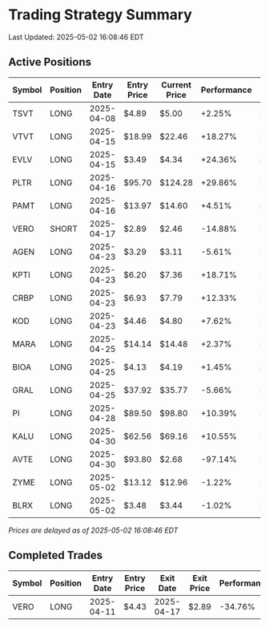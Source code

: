 # Trading Strategy Summary

Last Updated: 2025-05-02 16:08:46 EDT

## Active Positions

| Symbol | Position | Entry Date | Entry Price | Current Price | Performance | P/L per Share |
|--------|----------|------------|-------------|---------------|-------------|--------------|
| TSVT | LONG | 2025-04-08 | $4.89 | $5.00 | +2.25% | $+0.11 |
| VTVT | LONG | 2025-04-15 | $18.99 | $22.46 | +18.27% | $+3.47 |
| EVLV | LONG | 2025-04-15 | $3.49 | $4.34 | +24.36% | $+0.85 |
| PLTR | LONG | 2025-04-16 | $95.70 | $124.28 | +29.86% | $+28.58 |
| PAMT | LONG | 2025-04-16 | $13.97 | $14.60 | +4.51% | $+0.63 |
| VERO | SHORT | 2025-04-17 | $2.89 | $2.46 | -14.88% | $-0.43 |
| AGEN | LONG | 2025-04-23 | $3.29 | $3.11 | -5.61% | $-0.19 |
| KPTI | LONG | 2025-04-23 | $6.20 | $7.36 | +18.71% | $+1.16 |
| CRBP | LONG | 2025-04-23 | $6.93 | $7.79 | +12.33% | $+0.86 |
| KOD | LONG | 2025-04-23 | $4.46 | $4.80 | +7.62% | $+0.34 |
| MARA | LONG | 2025-04-25 | $14.14 | $14.48 | +2.37% | $+0.34 |
| BIOA | LONG | 2025-04-25 | $4.13 | $4.19 | +1.45% | $+0.06 |
| GRAL | LONG | 2025-04-25 | $37.92 | $35.77 | -5.66% | $-2.15 |
| PI | LONG | 2025-04-28 | $89.50 | $98.80 | +10.39% | $+9.30 |
| KALU | LONG | 2025-04-30 | $62.56 | $69.16 | +10.55% | $+6.60 |
| AVTE | LONG | 2025-04-30 | $93.80 | $2.68 | -97.14% | $-91.12 |
| ZYME | LONG | 2025-05-02 | $13.12 | $12.96 | -1.22% | $-0.16 |
| BLRX | LONG | 2025-05-02 | $3.48 | $3.44 | -1.02% | $-0.04 |

*Prices are delayed as of 2025-05-02 16:08:46 EDT*

## Completed Trades

| Symbol | Position | Entry Date | Entry Price | Exit Date | Exit Price | Performance |
|--------|----------|------------|-------------|-----------|------------|-------------|
| VERO | LONG | 2025-04-11 | $4.43 | 2025-04-17 | $2.89 | -34.76% |